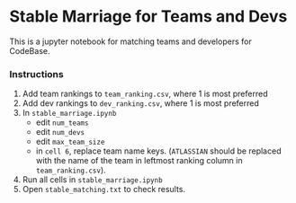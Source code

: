 # Stable Marriage for Teams and Devs

This is a jupyter notebook for matching teams and developers for CodeBase.

### Instructions

1. Add team rankings to `team_ranking.csv`, where 1 is most preferred
2. Add dev rankings to `dev_ranking.csv`, where 1 is most preferred
3. In `stable_marriage.ipynb`
	- edit `num_teams`
	- edit `num_devs`
	- edit `max_team_size`
	- in `cell 6`, replace team name keys. (`ATLASSIAN` should be replaced with the name of the team in leftmost ranking column in `team_ranking.csv`).
4. Run all cells in `stable_marriage.ipynb`
5. Open `stable_matching.txt` to check results.
